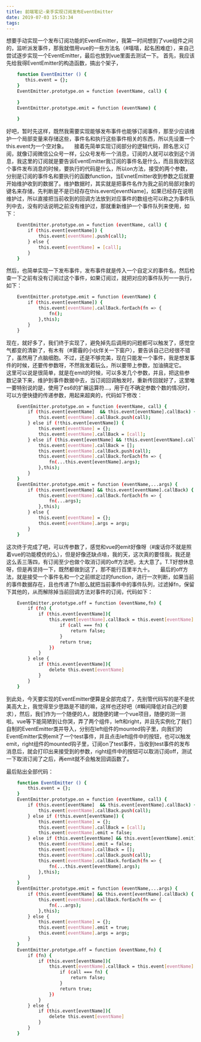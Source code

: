 ```yaml
---
title: 前端笔记-亲手实现订阅发布EventEmitter
date: 2019-07-03 15:53:34
tags:
---
```

想要手动实现一个发布订阅功能的EventEmitter，我第一时间想到了vue组件之间的，监听派发事件，那我就借用vue的一些方法名（#嘻嘻，起名困难症），来自己尝试逐步实现一个EventEmitter，最后也放到vue里面去测试一下。
首先，我应该先给我得EventEmitter的构造函数，搞出个架子，

``` bash
    function EventEmitter () {
       this.event = {};
    }
    EventEmitter.prototype.on = function (eventName, call) {
            
    }
    EventEmitter.prototype.emit = function (eventName) {
            
    }
```
好吧，暂时先这样，既然我需要实现能够发布事件也能够订阅事件，那至少应该维护一个局部变量来存储这些，事件名和执行这些事件相关的东西，所以先设置一个this.event为一个空对象。
    接着先简单实现订阅部分的逻辑代码，顾名思义订阅，就像订阅微信公众号一样，公众号发布一个消息，订阅的人就可以收到这个消息，我这里的订阅就是要告诉EventEmitter我订阅的事件名是什么，而且我收到这个事件发布消息的时候，要执行的代码是什么，所以on方法，接受的两个参数，分别是订阅的事件名和要执行的函数function，当EvnetEmitter收到参数之后就要开始维护收到的数据了。维护数据时，其实就是把事件名作为我之前的局部对象的键名来存储，先判断是不是已经存在this.event[eventName]，如果已经存在说明维护过，所以直接把当前收到的回调方法放到对应事件的数组也可以称之为事件队列中去，没有的话说明之前没有维护过，那就重新维护一个事件队列来使用，如下：
``` bash
    EventEmitter.prototype.on = function (eventName, call) {
        if (this.event[eventName]) {
            this.event[eventName].push(call);
        } else {
            this.event[eventName] = [call];
        }
    }
```

然后，也简单实现一下发布事件，发布事件就是传入一个自定义的事件名，然后检查一下之前有没有订阅过这个事件，如果订阅过，就把对应的事件队列一一执行，如下：
``` bash
    EventEmitter.prototype.emit = function (eventName) {
        if (this.event[eventName]) {
            this.event[eventName].callBack.forEach(fn => {
                fn();
            },this);
        }
    }
```

现在，就好多了，我们终于实现了，避免掉先后调用的问题都可以触发了，感觉空气都变的清新了，有木有（#雾霾的小伙伴关一下窗户），要告诉自己已经很不错了，虽然用了点脑细胞。不过，还是不够完美，现在只能发一个事件，我是想发事件的时候，还要传参数呀，不然我发着玩么，所以要带上参数，加油搞定它。
    这里可以说是很简单，就是在emit的时候，可以多发几个参数，并且，把这些参数记录下来，维护到事件数据中去，当订阅回调触发时，重新传回就好了，这里唯一要特别说的是，使用了es6的扩展运算符...，用于在不确定参数个数的情况时，可以方便快捷的传递参数，用起来超爽的，代码如下修改：

``` bash
    EventEmitter.prototype.on = function (eventName, call) {
        if (this.event[eventName]  && this.event[eventName].callBack) {
            this.event[eventName].callBack.push(call);
        } else if (!this.event[eventName]) {
            this.event[eventName] = {};
            this.event[eventName].callBack = [call];
        } else if (this.event[eventName] && !this.event[eventName].callBack) {
            this.event[eventName].callBack = [];
            this.event[eventName].callBack.push(call);
            this.event[eventName].callBack.forEach(fn => {
                fn(...this.event[eventName].args);
            },this);
        }
    }
    EventEmitter.prototype.emit = function (eventName,...args) {
        if (this.event[eventName] && this.event[eventName].callBack) {
            this.event[eventName].callBack.forEach(fn => {
                fn(...args);
            },this);
        } else {
            this.event[eventName] = {};
            this.event[eventName].args = args;
        }
    }
```

这次终于完成了吧，可以传参数了，感觉和vue的emit好像呀（#废话你不就是照着vue的功能模仿的么），但是好像还缺点啥，我的天，这次真的要怪我，我还是这么丢三落四，有订阅至少也做个取消订阅的off方法吧，太大意了。T.T好想休息呀，但是再坚持一下，既然都做到这了，那不能行百里半九十。
    最后的off方法，就是接受一个事件名和一个之前绑定过的function，进行一次判断，如果当前的事件数据存在，且也传递了fn那么就把当前事件中的事件队列，过滤掉fn，保留下其他的，从而解除掉当前回调方法对事件的订阅，代码如下：

``` bash
    EventEmitter.prototype.off = function (eventName,fn) {
        if (fn) {
            if (this.event[eventName]){
                this.event[eventName].callBack = this.event[eventName].callBack.filter(call=>{
                    if (call === fn) {
                        return false;
                    }
                    return true;
                }) 
            }
        } else {
            if (this.event[eventName]){
                delete this.event[eventName]
            }
        }
    }
```

到此处，今天要实现的EventEmitter便算是全部完成了，先别管代码写的是不是优美高大上，我觉得至少思路是不错的嘛，这样也还好吧（#瞬间降低对自己的要求），然后，我们作为一个随便的人，就随便的建一个vue项目，随便的测一测啦。vue等下能简陋到让你哭，弄了两个组件，left和right，并且先实例化了我们自制的EventEmitter类并导入，分别在left组件的mounted钩子里，向我们的EventEmitter实例emit了一个test事件，并且点击left组件中的按钮，也可以触发emit，right组件的mounted钩子里，订阅on了test事件，当收到test事件的发布消息后，就会打印出来接受到的参数，right组件中的按钮可以取消订阅off，测试一下取消订阅了之后，再emit就不会触发回调函数了。

最后贴出全部代码：
``` bash
    function EventEmitter () {
        this.event = {};
    }
    EventEmitter.prototype.on = function (eventName, call) {
        if (this.event[eventName]  && this.event[eventName].callBack) {
            this.event[eventName].callBack.push(call);
        } else if (!this.event[eventName]) {
            this.event[eventName] = {};
            this.event[eventName].callBack = [call];
            this.event[eventName].emit = false;
        } else if (this.event[eventName] && this.event[eventName].emit) {
            this.event[eventName].emit = false;
            this.event[eventName].callBack = [];
            this.event[eventName].callBack.push(call);
            this.event[eventName].callBack.forEach(fn => {
                fn(...this.event[eventName].args);
            },this);
        }
    }
    EventEmitter.prototype.emit = function (eventName,...args) {
        if (this.event[eventName] && this.event[eventName].callBack) {
            this.event[eventName].callBack.forEach(fn => {
                fn(...args);
            },this);
        } else {
            this.event[eventName] = {};
            this.event[eventName].emit = true;
            this.event[eventName].args = args;
        }
    }
    EventEmitter.prototype.off = function (eventName,fn) {
        if (fn) {
            if (this.event[eventName]){
                this.event[eventName].callBack = this.event[eventName].callBack.filter(call=>{
                    if (call === fn) {
                        return false;
                    }
                    return true;
                }) 
            }
        } else {
            if (this.event[eventName]){
                delete this.event[eventName]
            }
        }
    }
```